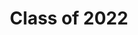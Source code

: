 ---
title: Class of 2022
banner: twentytwos
position: -2022
year: 2022
brothers:
  - initials: AXA
    name: Adit Abraham
    activities: Startlabs, Contrary Capital, reminiscing over wrestling
    major: Computer Science and Engineering (6-3)
    hometown: Salisbury, MD
    quote: Hair dye is to be administered by professionals only.
    nickname: Adept Abe
    blurb: >
      Adit is a man who seeks opportunity. A sophomore rush, he dedicated his first year at the Institute to becoming the biggest entrepreneurship mans the world has ever seen. Now, hopeful undergraduate founders and sucessful entrepreneur alums alike approach him with zeal, hoping that Adit may grant them access to the enterprising community of MIT. Adit holds the keys to the castle, and by his unrivaled generosity we know there could be no better occupant of the throne.

      The Journey of Adit began at birth. Originally from New Delhi, the young boy moved to glorious Maryland at the precocious age of 8. He was an explorer, a seer of sights, a dabbler in youth wrestling, and when he finally came of age, he was enveloped by the blocky escape that is Minecraft. His survival skills were unrivaled, but his obsession eventually turned away from crafting networks of redstone and towards cultivating networks of <i>working professionals</i>. Adit became the unchallenged rival of LinkedIn, and even came close to connecting with the Daily Show's Hasan Minhaj. The DMs never stopped, opportunities flourished, and the man only found a worthy contender when he first entered the doors of PKT. 

      The Journey of Adit is far from over, and any man, woman, or child who has the honor to pass him by in the Infinite may be considered part of said Journey. Whatever his future may hold, it is inexorably linked to his brothers of Phi Kappa Theta Fraternity.
  - initials: LJI
    name: Luke Igel
    activities: SBC, MIT Driverless, Startups
    major: Computer Science (6-3), Philosophy (24-1)
    hometown: Chanhassen, MN
    quote: I'm hooked on Pythonics
    nickname: Łucasz
    blurb: >
      You better hide your girl in the presence of this man. With his luscious locks of brown hair, Luke
      is known to charm any girl that sets their eyes upon him. Every word he speaks further allures
      them. Seriously, try having a conversation with him. I guarantee you this will be a one of a kind
      experience. Whether it’s about his startup ideas, metaphysical topics, or even conspiracy
      theories you will never get bored of what Luke has to say, with each conversation leaving you
      wishing for another. Also do not let his scrawny appearance deceive you. This man used to own
      a pair of the most amazing abs, now hidden away for the greater good of the world. Who knows
      what dangers might befall if he were to release the destructive powers of his abs. You’ll
      constantly find Luke running around campus with all the various extracurriculars he’s involved
      with. But as busy as he may be, this man will always have time to Smash. 
  - initials: AXC
    name: Andrew Chen
    activities: x
    major: x
    hometown: x
    quote: x
    nickname: x
    blurb: >
      Under construction. For any queries, please email hmturner@mit.edu.
  - initials: HMT
    name: Herbert Turner
    activities: Rocket building, hair dying
    major: Aerospace Engineering (16)
    hometown: Phoenixville, PA
    quote: Guys, it's not a phase.
    nickname: Herbie
    blurb: >
      Herbert(1) M. Turner IV, the proud king of the Hurbitat, hails from the small pond known as Phoenixville, Pennsylvania. As a thicc fish, Herbs has always pursued difficult challenges in life. If none can be found, Herbie has been known to sabotage his own success in order to increase the rigor of life(2). This motivated attitude led HMT to attend Phillips Academy Andover! There King Turner flourished and a passion for AeroAstro was ignited. To this day, some still refer to him as “MatchStick”. Humble MatchStick refuses to create a LinkedIn, as he needs no praise for his accomplishments(3). Inspired by his own image, Herbert aspires to build big rockets!!

      (1)The M is abbreviated as profanities are not allowed on our brotherly website. 
      (2)Examples of such behavior include drinking soda while working on essays to decrease brain function, and taking 2 UROPs while taking Unified.
      (3)These accomplishments include mastering the Chinese language solely by watching Ni Hao, Kai-Lan and attending class, not because of necessity, but as a courtesy to the teacher.
  - initials: GUS
    name: Gerardo Segura
    activities: Society of Hispanic Professional Engineers
    major: Computer Science (6-3)
    hometown: Beaumont, TX
    quote: Big mans
    nickname: Gerry
    blurb: >
      On the night of February 26, 2000, an oil rig about 1.3 km. off the coast of Beaumont, Texas began to emit a deep, powerful, MOIST schlupping sound. Within a few minutes, it had squirted some ~300 barrels of crude into the stagnant surrounding waters, killing so many fish that the decaying corpses quickly warmed the sea to 37℃, the temperature of freshly drawn human blood. The fumes from the rotting fish reacted with the industrial exudates of the maquiladoras across the border, and dyed the air with a thick crimson, the throbbing, organic red of an infected eye.
      The younger, more cynical oilmen, there only for a few years to earn a bit and move on with their lives, will tell you that the spill was a natural tragedy. It was nothing more than gas buildup and faulty engineering, for “the earth has bubbles as the water has, and these are of them.” But the old men, those who’ve been there for as long as memory, might tell you otherwise. They have a reverence for the abyss, and speak in hushed tones of a name passed down through generations: Khero Kharo, a native Karankawa term meaning “buried blood-spirit sent by the silver canoe on the Milky Way.” How dare we drill too deep, they whisper, and disturb powers that have slept for millenia?
      But these are superstitions, and the hallucinogenic effects of that night’s chemical fumes were apparently pretty similar to those of psilocybin, so who remembers for sure what really happened? What we do know, however, is that the very next morning in Beaumont, after the fumes had precipitated into a shower of fine, red dust, a child was born. This child, Gerardo Segura, would exhibit an almost supernatural intellect from a young age. As a student at Andover, he was indestructible, and left his peers behind in a cloud of (maybe slightly red) dust. Here at MIT, he’s experienced a meteoric rise through the leaderships of both PKT and SHPE, and we all must consider what his rise to power might mean for mankind. One meaning is clear: the brothers of PKT sure are fortunate to have this merciful, legitimately benevolent spirit on our side.
  - initials: CJL
    name: Chih-Wei Joshua Liu
    activities: Research, Volunteering, Church, Peer Ears, PKT Community Service Chair, Pre-Med Stuff, Being a great friend
    major: Physics (8)
    hometown: Santa Clara, CA & Hsinchu, Taiwan
    quote: Oh, uhh, yeah, sure
    nickname: Josh
    blurb: >
       Passionate and compassionate, dedicated and humble – just four of the many adjectives the brothers of the Phi Kappa Theta use to describe Joshua Liu, a true king amongst men who cares too much about saving humanity to join business clubs. Some of his other attributes include being philosophical, in a Nostradamic fashion, and slightly intimidatingly efficient at all aspects of life, as every good premed is (but especially Josh, @med schools). An early morning hustler, Josh can be spotted grinding on large biochemistry textbooks or yelling at PKT brothers to do their community service requirements from sunrise to precisely midnight, as he always ensures to get his beauty sleep; however, don’t be mistaken, for he’s constantly an open ear to anyone in need, a mental health advocate on campus, and beautifully in touch with his emotions (as evidenced by his hidden acting talents). Josh is a man that you will learn to only love more with time, and one of PKT’s finest gems. And oh, umm, yeah, fun fact: he also has a fraternal twin brother at MIT named Julian!
  - initials: SVS
    name: Shreyas Srinivasan
    activities: AOPS, MCG, PokerBots
    major: Computer Science and Engineering (6-3)
    hometown: Plainsboro, NJ
    quote: My hero
    nickname: DJ ShreyWay
    blurb: >
      Not long after sending Princeton a rejection letter and coming to MIT, Shreyas received an honorary doctorate in pull-game from Brandeis University. When he isn’t formulating combinatorial proofs, he’s making huge innovations in music theory as the best DJ that PKT has seen in decades. With jet-black hair complementing his ebony glasses that frame his chiseled visage, Shreyas towers over you at 6’0”—but ever since he was little, he has shown great promise in math, debate, and BollyX dancing. Women and trading firms alike find him irresistible, and if you spend enough time around Shreyas, you might just find that you feel the same way.
  - initials: TTA
    name: Tiwalayo Aina
    activities: Chocolate City, Smash (1st in PKT)
    major: Mathematics with Computer Science (18C), Finance (15-3)
    hometown: Allen, TX
    quote: THAT’S WIIIILLLD!
    nickname: Tiwaaaaaaa
    blurb: >
      According to Nigerian scripture, the Aina dynasty began when lightning struck the Library of Lagos. In an explosion of flame comparable to the burning of Alexandria, all of Africa’s books were fused into a singularity of knowledge. The gods rushed from the heavens to prevent the inevitable but they were too late. Tiwalayo Aina was born.

      Not even the Greek gods can achieve what this Nigerian prince could do at birth. Tiwa wrote Les Misérables in its original French at the age of three, and within two years had conquered the neighboring African tribes — alone — by fencing. At eight, he discovered the magic of mathematics, and by the age of eleven had written books on both real and complex analysis.

      Unsatisfied with an empire stretching across merely Africa, Tiwa set his sights abroad in the name of conquest. Upon leaving the sacred lands, however, he broke out into violent hives. Indeed, his fatal allergies to the world outside his homeland were the cost of his superhuman knowledge. Unafraid, he continued his quest to East Asia, where he caught a chronic case of yellow fever after challenging China’s best to a math competition. He won, of course.

      After a four hundred-year gap in recorded Nigerian history, of which Tiwa claims to have no recollection, he appeared on MIT’s campus. He can be found taking no fewer than eight classes each semester, sleeping no more than two hours every night, making no less than nine figures, and majoring in no fewer than three subjects.
  - initials: BMA
    name: Brendan Ashworth
    activities: Running, startlabs, Formula One
    major: Physics (8)
    hometown: Altadena, CA
    quote: Oh my Lanta! That’s a Big Nut.
    nickname: Bashworth
    blurb: >
      Many moons ago, outside Pasadena, California in the charming unincorporated-territory of Altadena, Brendan triumphantly emerged from the womb. Bashworth is a true enigma. The man seemingly does and knows everything, moving with the smoothness of Swiss transportation. Although he was voted most likely to also be a serial killer, this evil genius is a charming, suave chad always looking to get a lil somethin’ on the side. Just take a minute to watch how effortlessly he dominates his opponents in pool or chess, and you’ll succumb like the rest of us. Brendan is usually a quiet fellow, but when he’s riled up the man is wild. He will start spurting out his favorite three-letter exclamatory remarks in lieu of any other legitimate reply or just to set the mood. Bet! Nut! Anti-Nut! Big sad! He repeatedly drops down like your favorite stripper, keeping a single arm erect as he busts it down, putting on a show for all. It’s a sight that makes even the most seasoned players swoon. Even still, Brendan could hold a beyond-competent conversation on quantum or particle physics. To top it off, Brendan is a classically trained negotiator who prefers the give-nothing-get-everything approach. Just what is he holding all his cards for? We still don’t know. 
  - initials: CMH
    name: Caleb Harris
    activities: Jumping, sleeping, startlabs, league of legends
    major: Computer Science and Engineering (6-3), Brain and Cognitive Sciences (9)
    hometown: Nashville, TN
    quote: ASSSKRRRRRRRRRRRRRRRRRRRRRRT
    nickname: Jumpman
    blurb: >
      Gifted to humanity in the small town of Pleasonton, California, Caleb exitted the womb already attired in the finest Italian garments money can buy. After 10 years in Pleasonton, he realized it would be criminal to withold his talents from the rest of the world and as such he rellocated to the one, the only, Nashville, Tennessee. It was here that his jumping ability was finally realized. Nowadays after having achieved peak jumping form he is rumored to be able to box jump entire buildings, however, because of his heart of gold, he chooses to limit his leaps during competitions in order to avoid destroying the spirits of all other competitors. When he's not jumping or tending to his personal silk worm farm, which he uses to weave his outfits daily you can find Caleb sleeping or listening to his favorite music genius, Young Thug. Though we may never get to observe a true Caleb Harris jump, we have already witnessed his greatest jump of all, into our hearts. 
  - initials: MAF
    name: Marc Felix
    activities: Sleeping, Volleyball, Robotics, Herbology
    major: Computer Science and Engineering (6-3)
    hometown: Los Angeles, CA
    quote: WARNING - Beware of HAIR
    nickname: Bushman
    blurb: >
      Hailing from the sunny beaches and smoggy skies of LA, Marc checks both H’s as a hipster and a hacker.  Rocking a beanie and a luscious lock of finely groomed hair, the Bushman himself rocks a distinctive style not unlike that of our dear brother Stephen Otremba. As an algorithms expert, the wild bushman can most likely be found in his natural habitat… his room… sleeping.  Yet, when it comes to physics, the Bushman has yet to show up to a single 8.02 class.  The Bushman seeks sustenance during the day and frequents the water hole at the Stud where he fills up on Red Bull and Arizona.  With the physique of a young stud, the fur of Chewbacca, and the Primitive Survival Rating of tarzan himself, the Bushman is a jack of many trades- from dancing to electrical systems.  Keep your eyes on this young man; one moment he’s here, the next, he’s in your computer system.  
  - initials: IKL
    name: Isaac Lau
    activities: x
    major: x
    hometown: x
    quote: x
    nickname: x
    blurb: >
      Under construction. For any queries, please email kevin@mit.edu.
  - initials: KAL
    name: Kevin Lu
    activities: Rowing, Pointing his finger at people, Car stuff, Not English
    major: Mechanical Engineering (2A)
    hometown: The Island of Misfit Toys, Massachusetts
    quote: Nice!
    nickname: Kal, Kal-L, Kev
    blurb: >
      Kevin. Oh, sweet Kevin. Our boy Kal-L is a lad of layers. From a distance, he’s just an incredibly attractive and very well-dressed young man. Step in close enough to hear him speak and you realize that you liked him better at a distance. The prevailing theory is that his mind relies on a recursive algorithm that builds unintelligible sentences from an array of independently logical phrases. Or perhaps the Portuguese brain in a Chinese body simply doesn’t allow for English communication. Whatever the reason for his mumbo-jumbo, Kevin is at heart one of the sweetest and most loving brothers in the house. Catch him vroomin’ in the all-white coupe or wandering around looking for his iPad stylus, Kevin Lu is a friend through and through.
  - initials: WWB
    name: Wesley Block
    activities: Singing, UROP, Basketball, MCG
    major: Materials Science and Engineering (3)
    hometown: Durham, NC
    quote: ...class flirt
    nickname: Wes
    blurb: >
      Born and raised in Durham, NC, Wes’s charm and sophistication makes any girl around him fall in love. Wes’s popularity has garnered him an extensive network of friends. While walking around campus, he’s sure to take his time, greeting every person that crosses his path. His charisma and soft voice will gain your trust, and you’ll soon find yourself opening up, revealing your deepest thoughts and secrets to him. Living by the mantra “value silence”, don’t be surprised if you catch him walking along the Harvard Bridge on a cold winter night. When he’s not overwhelmed with schoolwork, you could find Wes participating in extracurriculars around campus. From creating the technology behind Puma’s next basketball shoe, to partaking in the MIT Consulting Group, Wes is truly killing it.
  - initials: DSM
    name: David Magrefty
    activities: StartMIT, Taekwondo
    major: Computer Science and Engineering (6-3)
    hometown: Ashdod, Israel
    quote: x
    nickname: Kravmagrefty
    blurb: >
      Is it David Beckham? Is it Dave Franco? No, it's actually David Magrefty.

      Born in Ashdod, Israel, David is a true gentleman that is fluent in the languages of Hebrew, English, Python, node.JS, CSS, and love. Some see him as an army commander, we see him as a brother, and your girlfriend probably sees him as the man she wishes you could be. He's rigorously trained in the deadly martial art of Krav Maga but his stunning looks and charm are still the most lethal thing about him. When he isn't busy fielding stares from everyone in a 3-mile radius, David is usually busy finishing a pset due next semester in the MacGregor study room (either that or he's busy founding the next unicorn at MTC).
---